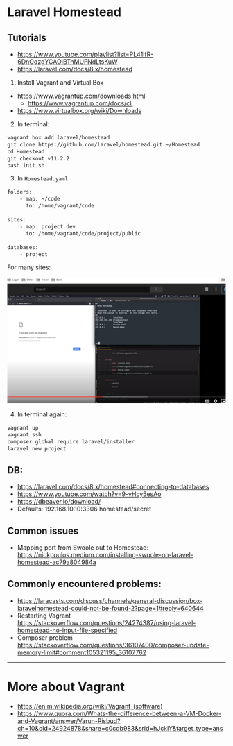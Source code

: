 # Laravel Homestead

## Tutorials

- https://www.youtube.com/playlist?list=PL41lfR-6DnOqzgYCAOIBTnMUFNdLtsKuW
- https://laravel.com/docs/8.x/homestead

1. Install Vagrant and Virtual Box

- https://www.vagrantup.com/downloads.html
	- https://www.vagrantup.com/docs/cli
- https://www.virtualbox.org/wiki/Downloads

2. In terminal:
```
vagrant box add laravel/homestead
git clone https://github.com/laravel/homestead.git ~/Homestead
cd Homestead
git checkout v11.2.2
bash init.sh
```

3. In `Homestead.yaml`
```
folders:
    - map: ~/code
      to: /home/vagrant/code

sites:
    - map: project.dev
      to: /home/vagrant/code/project/public

databases:
    - project
```

For many sites:

![](/Illustrations/Virtual/homestead_many_sites.PNG)

4. In terminal again:
```
vagrant up
vagrant ssh
composer global require laravel/installer
laravel new project
```

## DB:

- https://laravel.com/docs/8.x/homestead#connecting-to-databases
- https://www.youtube.com/watch?v=9-vHcy5esAo
- https://dbeaver.io/download/
- Defaults: 192.168.10.10:3306 homestead/secret

## Common issues

- Mapping port from Swoole out to Homestead: https://nickpoulos.medium.com/installing-swoole-on-laravel-homestead-ac79a804984a

## Commonly encountered problems:

- https://laracasts.com/discuss/channels/general-discussion/box-laravelhomestead-could-not-be-found-2?page=1#reply=640644
- Restarting Vagrant https://stackoverflow.com/questions/24274387/using-laravel-homestead-no-input-file-specified
- Composer problem https://stackoverflow.com/questions/36107400/composer-update-memory-limit#comment105321195_36107762

---

# More about Vagrant

- https://en.m.wikipedia.org/wiki/Vagrant_(software)
- https://www.quora.com/Whats-the-difference-between-a-VM-Docker-and-Vagrant/answer/Varun-Risbud?ch=10&oid=24924878&share=c0cdb983&srid=hJcklY&target_type=answer

